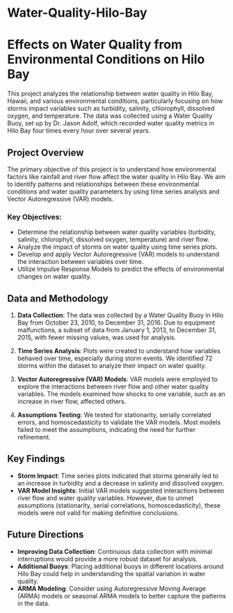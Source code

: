 # Water-Quality-Hilo-Bay

# Effects on Water Quality from Environmental Conditions on Hilo Bay

This project analyzes the relationship between water quality in Hilo Bay, Hawaii, and various environmental conditions, particularly focusing on how storms impact variables such as turbidity, salinity, chlorophyll, dissolved oxygen, and temperature. The data was collected using a Water Quality Buoy, set up by Dr. Jason Adolf, which recorded water quality metrics in Hilo Bay four times every hour over several years.

## Project Overview

The primary objective of this project is to understand how environmental factors like rainfall and river flow affect the water quality in Hilo Bay. We aim to identify patterns and relationships between these environmental conditions and water quality parameters by using time series analysis and Vector Autoregressive (VAR) models.

### Key Objectives:
- Determine the relationship between water quality variables (turbidity, salinity, chlorophyll, dissolved oxygen, temperature) and river flow.
- Analyze the impact of storms on water quality using time series plots.
- Develop and apply Vector Autoregressive (VAR) models to understand the interaction between variables over time.
- Utilize Impulse Response Models to predict the effects of environmental changes on water quality.

## Data and Methodology

1. **Data Collection**: The data was collected by a Water Quality Buoy in Hilo Bay from October 23, 2010, to December 31, 2016. Due to equipment malfunctions, a subset of data from January 1, 2013, to December 31, 2015, with fewer missing values, was used for analysis.

2. **Time Series Analysis**: Plots were created to understand how variables behaved over time, especially during storm events. We identified 72 storms within the dataset to analyze their impact on water quality.

3. **Vector Autoregressive (VAR) Models**: VAR models were employed to explore the interactions between river flow and other water quality variables. The models examined how shocks to one variable, such as an increase in river flow, affected others.

4. **Assumptions Testing**: We tested for stationarity, serially correlated errors, and homoscedasticity to validate the VAR models. Most models failed to meet the assumptions, indicating the need for further refinement.

## Key Findings

- **Storm Impact**: Time series plots indicated that storms generally led to an increase in turbidity and a decrease in salinity and dissolved oxygen.
- **VAR Model Insights**: Initial VAR models suggested interactions between river flow and water quality variables. However, due to unmet assumptions (stationarity, serial correlations, homoscedasticity), these models were not valid for making definitive conclusions.

## Future Directions

- **Improving Data Collection**: Continuous data collection with minimal interruptions would provide a more robust dataset for analysis.
- **Additional Buoys**: Placing additional buoys in different locations around Hilo Bay could help in understanding the spatial variation in water quality.
- **ARMA Modeling**: Consider using Autoregressive Moving Average (ARMA) models or seasonal ARMA models to better capture the patterns in the data.

